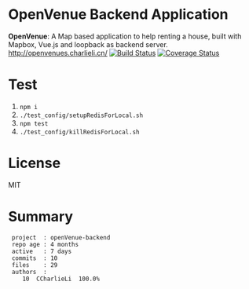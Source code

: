 # OpenVenue Backend Application
__OpenVenue__: A Map based application to help renting a house, built with Mapbox, Vue.js and loopback as backend server. http://openvenues.charlieli.cn/ 
[![Build Status](https://travis-ci.org/CCharlieLi/openVenue-backend.svg?branch=master)](https://travis-ci.org/CCharlieLi/openVenue-backend)
[![Coverage Status](https://coveralls.io/repos/github/CCharlieLi/openVenue-backend/badge.svg?branch=master)](https://coveralls.io/github/CCharlieLi/openVenue-backend?branch=master)

# Test

1. `npm i`
2. `./test_config/setupRedisForLocal.sh`
3. `npm test`
4. `./test_config/killRedisForLocal.sh`

# License
MIT

# Summary
```
 project  : openVenue-backend
 repo age : 4 months
 active   : 7 days
 commits  : 10
 files    : 29
 authors  : 
    10	CCharlieLi  100.0%
``` 
